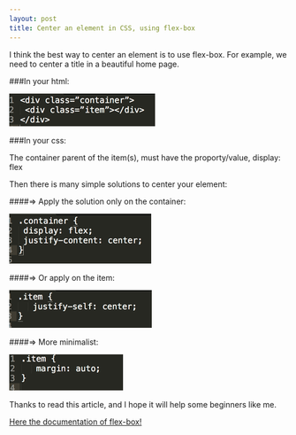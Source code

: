 ```yaml
---
layout: post
title: Center an element in CSS, using flex-box
---
```


I think the best way to center an element is to use flex-box.
For example, we need to center a title in a beautiful home page.

###In your html:


![Text editor](/images/center2.png)


###In your css:

The container parent of the item(s), must have the proporty/value, display: flex

Then there is many simple solutions to center your element:

####=> Apply the solution only on the container:

![Text editor](/images/center3.png)


####=> Or apply on the item:

![Text editor](/images/centercss.png)

####=> More minimalist:

![Text editor](/images/centercss2.png)

Thanks to read this article, and I hope it will help some beginners like me.

[ Here the documentation of flex-box!](https://css-tricks.com/snippets/css/a-guide-to-flexbox/)
